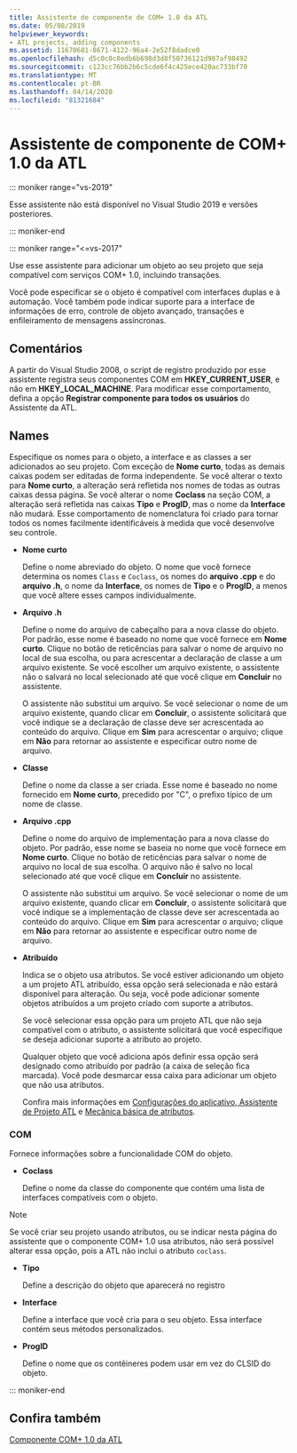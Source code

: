 ```yaml
---
title: Assistente de componente de COM+ 1.0 da ATL
ms.date: 05/08/2019
helpviewer_keywords:
- ATL projects, adding components
ms.assetid: 11670681-8671-4122-96a4-2e52f8dadce0
ms.openlocfilehash: d5c0c0c8edb6b698d3d8f50736121d987af98492
ms.sourcegitcommit: c123cc76bb2b6c5cde6f4c425ece420ac733bf70
ms.translationtype: MT
ms.contentlocale: pt-BR
ms.lasthandoff: 04/14/2020
ms.locfileid: "81321684"
---
```

# <a name="atl-com-10-component-wizard"></a>Assistente de componente de COM+ 1.0 da ATL

::: moniker range="vs-2019"

Esse assistente não está disponível no Visual Studio 2019 e versões posteriores.

::: moniker-end

::: moniker range="<=vs-2017"

Use esse assistente para adicionar um objeto ao seu projeto que seja compatível com serviços COM+ 1.0, incluindo transações.

Você pode especificar se o objeto é compatível com interfaces duplas e à automação. Você também pode indicar suporte para a interface de informações de erro, controle de objeto avançado, transações e enfileiramento de mensagens assíncronas.

## <a name="remarks"></a>Comentários

A partir do Visual Studio 2008, o script de registro produzido por esse assistente registra seus componentes COM em **HKEY_CURRENT_USER**, e não em **HKEY_LOCAL_MACHINE**. Para modificar esse comportamento, defina a opção **Registrar componente para todos os usuários** do Assistente da ATL.

## <a name="names"></a>Names

Especifique os nomes para o objeto, a interface e as classes a ser adicionados ao seu projeto. Com exceção de **Nome curto**, todas as demais caixas podem ser editadas de forma independente. Se você alterar o texto para **Nome curto**, a alteração será refletida nos nomes de todas as outras caixas dessa página. Se você alterar o nome **Coclass** na seção COM, a alteração será refletida nas caixas **Tipo** e **ProgID**, mas o nome da **Interface** não mudará. Esse comportamento de nomenclatura foi criado para tornar todos os nomes facilmente identificáveis à medida que você desenvolve seu controle.

- **Nome curto**

   Define o nome abreviado do objeto. O nome que você fornece determina os nomes `Class` e `Coclass`, os nomes do **arquivo .cpp** e do **arquivo .h**, o nome da **Interface**, os nomes de **Tipo** e o **ProgID**, a menos que você altere esses campos individualmente.

- **Arquivo .h**

   Define o nome do arquivo de cabeçalho para a nova classe do objeto. Por padrão, esse nome é baseado no nome que você fornece em **Nome curto**. Clique no botão de reticências para salvar o nome de arquivo no local de sua escolha, ou para acrescentar a declaração de classe a um arquivo existente. Se você escolher um arquivo existente, o assistente não o salvará no local selecionado até que você clique em **Concluir** no assistente.

   O assistente não substitui um arquivo. Se você selecionar o nome de um arquivo existente, quando clicar em **Concluir**, o assistente solicitará que você indique se a declaração de classe deve ser acrescentada ao conteúdo do arquivo. Clique em **Sim** para acrescentar o arquivo; clique em **Não** para retornar ao assistente e especificar outro nome de arquivo.

- **Classe**

   Define o nome da classe a ser criada. Esse nome é baseado no nome fornecido em **Nome curto**, precedido por "C", o prefixo típico de um nome de classe.

- **Arquivo .cpp**

   Define o nome do arquivo de implementação para a nova classe do objeto. Por padrão, esse nome se baseia no nome que você fornece em **Nome curto**. Clique no botão de reticências para salvar o nome de arquivo no local de sua escolha. O arquivo não é salvo no local selecionado até que você clique em **Concluir** no assistente.

   O assistente não substitui um arquivo. Se você selecionar o nome de um arquivo existente, quando clicar em **Concluir**, o assistente solicitará que você indique se a implementação de classe deve ser acrescentada ao conteúdo do arquivo. Clique em **Sim** para acrescentar o arquivo; clique em **Não** para retornar ao assistente e especificar outro nome de arquivo.

- **Atribuído**

   Indica se o objeto usa atributos. Se você estiver adicionando um objeto a um projeto ATL atribuído, essa opção será selecionada e não estará disponível para alteração. Ou seja, você pode adicionar somente objetos atribuídos a um projeto criado com suporte a atributos.

   Se você selecionar essa opção para um projeto ATL que não seja compatível com o atributo, o assistente solicitará que você especifique se deseja adicionar suporte a atributo ao projeto.

   Qualquer objeto que você adiciona após definir essa opção será designado como atribuído por padrão (a caixa de seleção fica marcada). Você pode desmarcar essa caixa para adicionar um objeto que não usa atributos.

   Confira mais informações em [Configurações do aplicativo, Assistente de Projeto ATL](../../atl/reference/application-settings-atl-project-wizard.md) e [Mecânica básica de atributos](../../windows/basic-mechanics-of-attributes.md).

### <a name="com"></a>COM

Fornece informações sobre a funcionalidade COM do objeto.

- **Coclass**

   Define o nome da classe do componente que contém uma lista de interfaces compatíveis com o objeto.

> [!NOTE]
> Se você criar seu projeto usando atributos, ou se indicar nesta página do assistente que o componente COM+ 1.0 usa atributos, não será possível alterar essa opção, pois a ATL não inclui o atributo `coclass`.

- **Tipo**

   Define a descrição do objeto que aparecerá no registro

- **Interface**

   Define a interface que você cria para o seu objeto. Essa interface contém seus métodos personalizados.

- **ProgID**

   Define o nome que os contêineres podem usar em vez do CLSID do objeto.

::: moniker-end

## <a name="see-also"></a>Confira também

[Componente COM+ 1.0 da ATL](../../atl/reference/adding-an-atl-com-plus-1-0-component.md)
